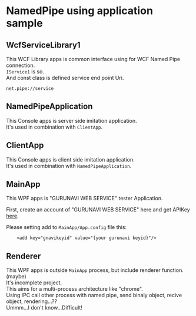 # NamedPipe using application sample

## WcfServiceLibrary1
This WCF Library apps is common interface using for WCF Named Pipe connection.  
`IService1` is so.  
 And const class is defined service end point Uri.  
 ```
 net.pipe://service
 ```

## NamedPipeApplication
This Console apps is server side imitation application.  
It's used in combination with `ClientApp`.  

## ClientApp
This Console apps is client side imitation application.  
It's used in combination with `NamedPipeApplication`.  

## MainApp
This WPF apps is "GURUNAVI WEB SERVICE" tester Application.  

First, create an account of "GURUNAVI WEB SERVICE" here and get APIKey [here](https://ssl.gnavi.co.jp/api/regist/?p=input).  

Please setting add to `MainApp/App.config` file this:
```
    <add key="gnavikeyid" value="{your gurunavi keyid}"/>
```

## Renderer
This WPF apps is outside `MainApp` process, but include renderer function. (maybe)  
It's incomplete project.  
This aims for a multi-process architecture like "chrome".  
Using IPC call other process with named pipe, send binaly object, recive object, rendering...??  
Ummm...I don't know...Difficult!  
